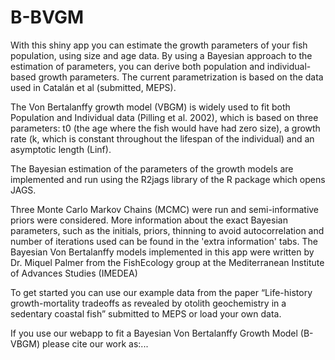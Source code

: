 # B-BVGM

With this shiny app you can estimate the growth parameters of your fish population, using size and age data. By using a Bayesian approach to the estimation of parameters, you can derive both population and individual-based growth parameters. The current parametrization is based on the data used in Catalán et al (submitted, MEPS).


The Von Bertalanffy growth model (VBGM) is widely used to fit both Population and Individual data (Pilling et al. 2002), which is based on three parameters: t0 (the age where the fish would have had zero size), a growth rate (k, which is constant throughout the lifespan of the individual) and an asymptotic length (Linf). 


The Bayesian estimation of the parameters of the growth models are implemented and run using the R2jags library of the R package which opens JAGS.

Three Monte Carlo Markov Chains (MCMC) were run and semi-informative priors were considered. More information about the exact Bayesian parameters, such as the initials, priors, thinning to avoid autocorrelation and number of iterations used can be found in the 'extra information' tabs. The Bayesian Von Bertalanffy models implemented in this app were written by Dr. Miquel Palmer from the FishEcology group at the Mediterranean Institute of Advances Studies (IMEDEA)

To get started you can use our example data from the paper “Life-history growth-mortality tradeoffs as revealed by otolith geochemistry in a sedentary coastal fish” submitted to MEPS or load your own data.

If you use our webapp to fit a Bayesian Von Bertalanffy Growth Model (B-VBGM) please cite our work as:...
